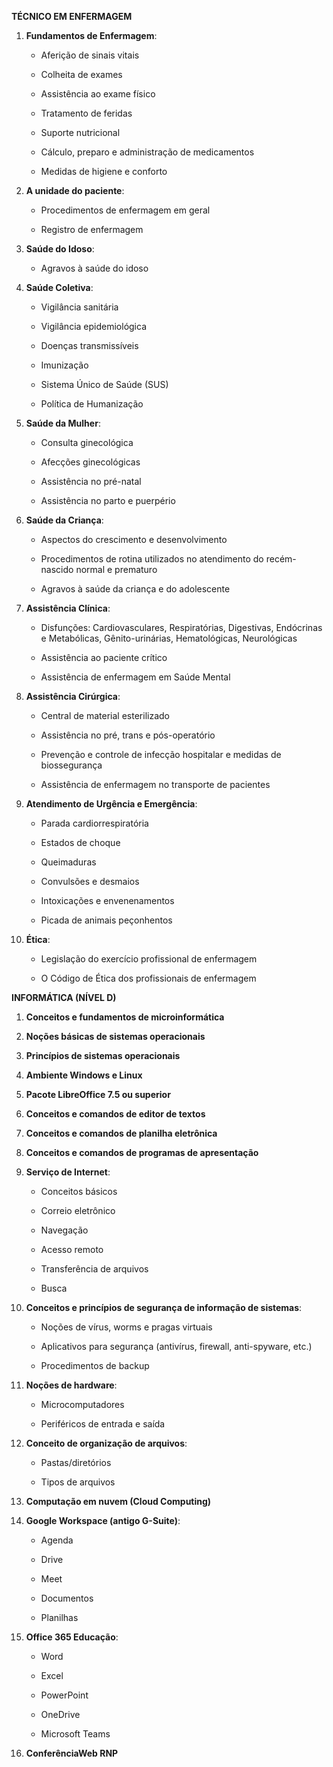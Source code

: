 **TÉCNICO EM ENFERMAGEM**

1. **Fundamentos de Enfermagem**:
    
    - Aferição de sinais vitais
        
    - Colheita de exames
        
    - Assistência ao exame físico
        
    - Tratamento de feridas
        
    - Suporte nutricional
        
    - Cálculo, preparo e administração de medicamentos
        
    - Medidas de higiene e conforto
        
2. **A unidade do paciente**:
    
    - Procedimentos de enfermagem em geral
        
    - Registro de enfermagem
        
3. **Saúde do Idoso**:
    
    - Agravos à saúde do idoso
        
4. **Saúde Coletiva**:
    
    - Vigilância sanitária
        
    - Vigilância epidemiológica
        
    - Doenças transmissíveis
        
    - Imunização
        
    - Sistema Único de Saúde (SUS)
        
    - Política de Humanização
        
5. **Saúde da Mulher**:
    
    - Consulta ginecológica
        
    - Afecções ginecológicas
        
    - Assistência no pré-natal
        
    - Assistência no parto e puerpério
        
6. **Saúde da Criança**:
    
    - Aspectos do crescimento e desenvolvimento
        
    - Procedimentos de rotina utilizados no atendimento do recém-nascido normal e prematuro
        
    - Agravos à saúde da criança e do adolescente
        
7. **Assistência Clínica**:
    
    - Disfunções: Cardiovasculares, Respiratórias, Digestivas, Endócrinas e Metabólicas, Gênito-urinárias, Hematológicas, Neurológicas
        
    - Assistência ao paciente crítico
        
    - Assistência de enfermagem em Saúde Mental
        
8. **Assistência Cirúrgica**:
    
    - Central de material esterilizado
        
    - Assistência no pré, trans e pós-operatório
        
    - Prevenção e controle de infecção hospitalar e medidas de biossegurança
        
    - Assistência de enfermagem no transporte de pacientes
        
9. **Atendimento de Urgência e Emergência**:
    
    - Parada cardiorrespiratória
        
    - Estados de choque
        
    - Queimaduras
        
    - Convulsões e desmaios
        
    - Intoxicações e envenenamentos
        
    - Picada de animais peçonhentos
        
10. **Ética**:
    
    - Legislação do exercício profissional de enfermagem
        
    - O Código de Ética dos profissionais de enfermagem



**INFORMÁTICA (NÍVEL D)**

1. **Conceitos e fundamentos de microinformática**
    
2. **Noções básicas de sistemas operacionais**
    
3. **Princípios de sistemas operacionais**
    
4. **Ambiente Windows e Linux**
    
5. **Pacote LibreOffice 7.5 ou superior**
    
6. **Conceitos e comandos de editor de textos**
    
7. **Conceitos e comandos de planilha eletrônica**
    
8. **Conceitos e comandos de programas de apresentação**
    
9. **Serviço de Internet**:
    
    - Conceitos básicos
        
    - Correio eletrônico
        
    - Navegação
        
    - Acesso remoto
        
    - Transferência de arquivos
        
    - Busca
        
10. **Conceitos e princípios de segurança de informação de sistemas**:
    
    - Noções de vírus, worms e pragas virtuais
        
    - Aplicativos para segurança (antivírus, firewall, anti-spyware, etc.)
        
    - Procedimentos de backup
        
11. **Noções de hardware**:
    
    - Microcomputadores
        
    - Periféricos de entrada e saída
        
12. **Conceito de organização de arquivos**:
    
    - Pastas/diretórios
        
    - Tipos de arquivos
        
13. **Computação em nuvem (Cloud Computing)**
    
14. **Google Workspace (antigo G-Suite)**:
    
    - Agenda
        
    - Drive
        
    - Meet
        
    - Documentos
        
    - Planilhas
        
15. **Office 365 Educação**:
    
    - Word
        
    - Excel
        
    - PowerPoint
        
    - OneDrive
        
    - Microsoft Teams
        
16. **ConferênciaWeb RNP**
    
    
    
    
    




